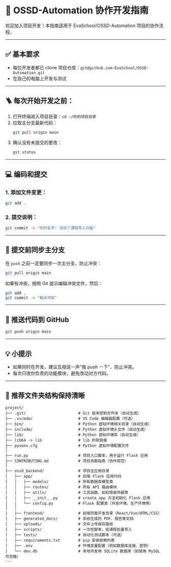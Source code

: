 # 🤝 OSSD-Automation 协作开发指南

欢迎加入项目开发！本指南适用于 EvaSchool/OSSD-Automation 项目的协作流程。

---

## ✅ 基本要求

- 每位开发者都已 clone 项目仓库：`git@github.com:EvaSchool/OSSD-Automation.git`
- 在自己的电脑上开发与测试

---

## 🪜 每次开始开发之前：

1. 打开终端进入项目目录：`cd ~/你的项目目录`
2. 拉取主分支最新代码：
   ```bash
   git pull origin main
   ```
3. 确认没有未提交的更改：
   ```bash
   git status
   ```

---

## 💻 编码和提交

### 1. 添加文件变更：
```bash
git add .
```

### 2. 提交说明：
```bash
git commit -m "你的名字: 添加了课程导入功能"
```

---

## 🔁 提交前同步主分支

在 `push` 之前一定要同步一次主分支，防止冲突：
```bash
git pull origin main
```
如果有冲突，按照 Git 提示编辑冲突文件，然后：
```bash
git add .
git commit -m "解决冲突"
```

---

## 🚀 推送代码到 GitHub

```bash
git push origin main
```

---

## 💡 小提示

- 如果同时在开发，建议互相说一声“我 push 一下”，防止冲突。
- 每次只改你负责的功能模块，避免改动对方代码。

---

## 📁 推荐文件夹结构保持清晰

```
project/
├── .git/                       # Git 版本控制文件夹（自动生成）
├── .vscode/                    # VS Code 编辑器配置（可选）
├── bin/                        # Python 虚拟环境相关目录（自动生成）
├── include/                    # Python 虚拟环境头文件（自动生成）
├── lib/                        # Python 虚拟环境库（自动生成）
├── lib64 -> lib                # lib 的软链接
├── pyvenv.cfg                  # Python 虚拟环境配置文件
│
├── run.py                      # 项目入口脚本，用于运行 Flask 应用
├── CONTRIBUTING.md             # 项目贡献指南（协作规范）
│
├── ossd_backend/               # 项目主应用目录
│   ├── app/                    # 后端 Flask 应用代码
│   │   ├── models/             # 所有数据库模型类
│   │   ├── routes/             # 所有 API 路由模块
│   │   ├── utils/              # 工具函数，如权限装饰器等
│   │   ├── __init__.py         # create_app 方法初始化 Flask 应用
│   │   └── config.py           # Flask 配置类（开发环境、生产环境等）
│   │
│   ├── frontend/               # 前端页面开发目录（React/Vue/HTML/CSS）
│   ├── generated_docs/         # 系统生成的 PDF、报告等文档
│   ├── uploads/                # 文件上传保存路径
│   ├── scripts/                # 一次性脚本，如课程批量导入
│   ├── tests/                  # 自动化测试脚本（可选）
│   ├── requirements.txt        # pip 安装依赖列表
│   ├── .env                    # 环境变量配置（例如数据库连接、密钥）
│   └── dev.db                  # 本地开发用 SQLite 数据库（如使用 MySQL 可忽略）
---



